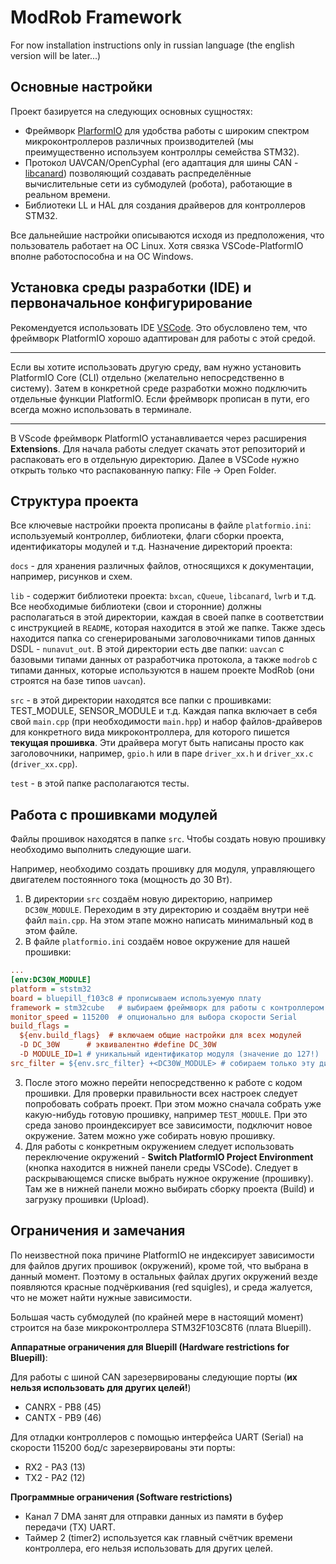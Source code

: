 # ModRob Framework
For now installation instructions only in russian language (the english version will be later...)
## Основные настройки
Проект базируется на следующих основных сущностях:
  * Фреймворк [PlarformIO](https://platformio.org/) для удобства работы с широким спектром микроконтроллеров различных производителей (мы преимущественно используем контроллры семейства STM32).
  * Протокол UAVCAN/OpenCyphal (его адаптация для шины CAN - [libcanard](https://github.com/OpenCyphal/libcanard)) позволяющий создавать распределённые вычислительные сети из субмодулей (робота), работающие в реальном времени.
  * Библиотеки LL и HAL для создания драйверов для контроллеров STM32.

Все дальнейшие настройки описываются исходя из предположения, что пользователь работает на ОС Linux. Хотя связка VSCode-PlatformIO вполне работоспособна и на ОС Windows. 
## Установка среды разработки (IDE) и первоначальное конфигурирование
Рекомендуется использовать IDE [VSCode](https://code.visualstudio.com/). Это обусловлено тем, что фреймворк PlatformIO хорошо адаптирован для работы с этой средой.
___
Если вы хотите использовать другую среду, вам нужно установить PlatformIO Core (CLI) отдельно (желательно непосредственно в систему). Затем в конкретной среде разработки можно подключить отдельные функции PlatformIO. Если фреймворк прописан в пути, его всегда можно использовать в терминале. 
___

В VScode фреймворк PlatformIO устанавливается через расширения **Extensions**. 
Для начала работы следует скачать этот репозиторий и распаковать его в отдельную директорию. Далее в VSCode нужно открыть только что распакованную папку: File -> Open Folder. 

## Структура проекта

Все ключевые настройки проекта прописаны в файле `platformio.ini`: используемый контроллер, библиотеки, флаги сборки проекта, идентификаторы модулей и т.д.
Назначение директорий проекта:

`docs` - для хранения различных файлов, относящихся к документации, например, рисунков и схем.

`lib` - содержит библиотеки проекта: `bxcan`, `cQueue`, `libcanard`, `lwrb` и т.д. Все необходимые библиотеки (свои и сторонние) должны располагаться в этой директории, каждая в своей папке в соответствии с инструкцией в `README`, которая находится в этой же папке. Также здесь находится папка со сгенерироваными заголовочниками типов данных DSDL - `nunavut_out`. В этой директории есть две папки: `uavcan` с базовыми типами данных от разработчика протокола, а также `modrob` с типами данных, которые используются в нашем проекте ModRob (они строятся на базе типов `uavcan`).   

`src` - в этой директории находятся все папки с прошивками: TEST_MODULE, SENSOR_MODULE и т.д. Каждая папка включает в себя свой `main.cpp` (при необходимости `main.hpp`) и набор файлов-драйверов для конкретного вида микроконтроллера, для которого пишется **текущая прошивка**. Эти драйвера могут быть написаны просто как заголовочники, например, `gpio.h` или в паре `driver_xx.h` и `driver_xx.c` (`driver_xx.cpp`). 

`test` - в этой папке располагаются тесты.
## Работа с прошивками модулей
Файлы прошивок находятся в папке `src`. Чтобы создать новую прошивку необходимо выполнить следующие шаги.

Например, необходимо создать прошивку для модуля, управляющего двигателем постоянного тока (мощность до 30 Вт).
1. В директории `src` создаём новую директорию, например `DC30W_MODULE`. Переходим в эту директорию и создаём внутри неё файл `main.cpp`. На этом этапе можно написать минимальный код в этом файле.
2. В файле `platformio.ini` создаём новое окружение для нашей прошивки:
```ini
...
[env:DC30W_MODULE]
platform = ststm32
board = bluepill_f103c8 # прописываем используемую плату
framework = stm32cube   # выбираем фреймворк для работы с контроллером
monitor_speed = 115200  # опционально для выбора скорости Serial
build_flags =
  ${env.build_flags}  # включаем общие настройки для всех модулей
  -D DC_30W      # эквивалентно #define DC_30W
  -D MODULE_ID=1 # уникальный идентификатор модуля (значение до 127!)
src_filter = ${env.src_filter} +<DC30W_MODULE> # собираем только эту директорию
```
3. После этого можно перейти непосредственно к работе с кодом прошивки. Для проверки правильности всех настроек следует попробовать собрать проект. При этом можно сначала собрать уже какую-нибудь готовую прошивку, например `TEST_MODULE`. При это среда заново проиндексирует все зависимости, подключит новое окружение. Затем можно уже собирать новую прошивку. 
4. Для работы с конкретным окружением следует использовать переключение окружений - **Switch PlatformIO Project Environment** (кнопка находится в нижней панели среды VSCode). Следует в раскрывающемся списке выбрать нужное окружение (прошивку). Там же в нижней панели можно выбирать сборку проекта (Build) и загрузку прошивки (Upload).

## Ограничения и замечания

По неизвестной пока причине PlatformIO не индексирует зависимости для файлов других прошивок (окружений), кроме той, что выбрана в данный момент. Поэтому в остальных файлах других окружений везде появляются красные подчёркивания (red squigles), и среда жалуется, что не может найти нужные зависимости.

Большая часть субмодулей (по крайней мере в настоящий момент) строится на базе микроконтроллера STM32F103C8T6 (плата Bluepill). 

**Аппаратные ограничения для Bluepill (Hardware restrictions for Bluepill)**:

Для работы с шиной CAN зарезервированы следующие порты (**их нельзя использовать для других целей!**)
 * CANRX - PB8 (45)
 * CANTX - PB9 (46)

Для отладки контроллеров с помощью интерфейса UART (Serial) на скорости 115200 бод/с зарезервированы эти порты:
 * RX2 - PA3 (13)
 * TX2 - PA2 (12)

**Программные ограничения (Software restrictions)**

 * Канал 7 DMA занят для отправки данных из памяти в буфер передачи (TX) UART.
 * Таймер 2 (timer2) используется как главный счётчик времени контроллера, его нельзя использовать для других целей.


